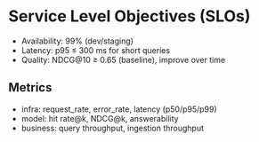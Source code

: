 # Service Level Objectives (SLOs)

- Availability: 99% (dev/staging)
- Latency: p95 ≤ 300 ms for short queries
- Quality: NDCG@10 ≥ 0.65 (baseline), improve over time

## Metrics
- infra: request_rate, error_rate, latency (p50/p95/p99)
- model: hit rate@k, NDCG@k, answerability
- business: query throughput, ingestion throughput
